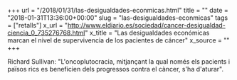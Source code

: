 +++
url = "/2018/01/31/las-desigualdades-econmicas.html"
title = ""
date = "2018-01-31T13:36:00+00:00"
slug = "las-desigualdades-econmicas"
tags = ["retalls"]
x_url = "http://www.eldiario.es/sociedad/cancer-desigualdad-ciencia_0_735276768.html"
x_title = "Las desigualdades económicas marcan el nivel de supervivencia de los pacientes de cáncer"
x_source = ""
+++


Richard Sullivan: "L'oncoplutocracia, mitjançant la qual només els pacients i països rics es beneficien dels progressos contra el càncer, s'ha d'aturar".
